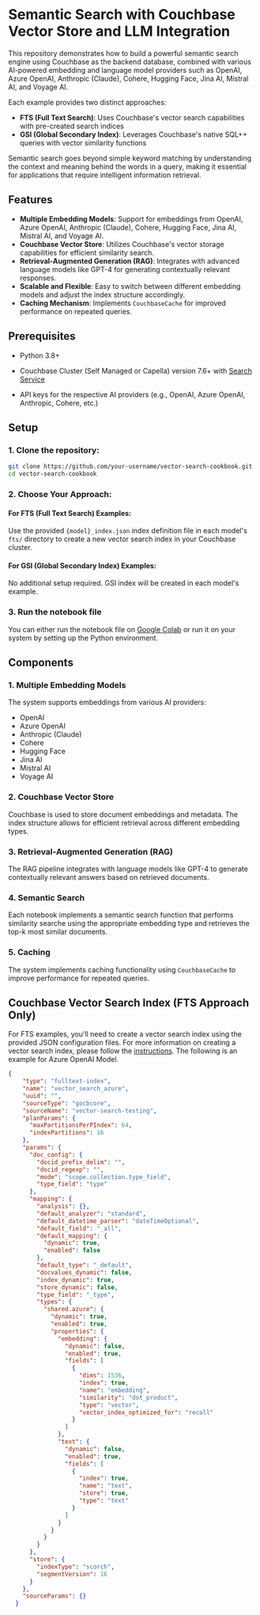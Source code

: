 # Semantic Search with Couchbase Vector Store and LLM Integration

This repository demonstrates how to build a powerful semantic search engine using Couchbase as the backend database, combined with various AI-powered embedding and language model providers such as OpenAI, Azure OpenAI, Anthropic (Claude), Cohere, Hugging Face, Jina AI, Mistral AI, and Voyage AI.

Each example provides two distinct approaches:
- **FTS (Full Text Search)**: Uses Couchbase's vector search capabilities with pre-created search indices
- **GSI (Global Secondary Index)**: Leverages Couchbase's native SQL++ queries with vector similarity functions

Semantic search goes beyond simple keyword matching by understanding the context and meaning behind the words in a query, making it essential for applications that require intelligent information retrieval.

## Features

- **Multiple Embedding Models**: Support for embeddings from OpenAI, Azure OpenAI, Anthropic (Claude), Cohere, Hugging Face, Jina AI, Mistral AI, and Voyage AI.
- **Couchbase Vector Store**: Utilizes Couchbase's vector storage capabilities for efficient similarity search.
- **Retrieval-Augmented Generation (RAG)**: Integrates with advanced language models like GPT-4 for generating contextually relevant responses.
- **Scalable and Flexible**: Easy to switch between different embedding models and adjust the index structure accordingly.
- **Caching Mechanism**: Implements `CouchbaseCache` for improved performance on repeated queries.

## Prerequisites

- Python 3.8+
- Couchbase Cluster (Self Managed or Capella) version 7.6+ with [Search Service](https://docs.couchbase.com/server/current/search/search.html)

- API keys for the respective AI providers (e.g., OpenAI, Azure OpenAI, Anthropic, Cohere, etc.)

## Setup

### 1. Clone the repository:
   ```bash
   git clone https://github.com/your-username/vector-search-cookbook.git
   cd vector-search-cookbook
   ```

### 2. Choose Your Approach:

#### For FTS (Full Text Search) Examples:
Use the provided `{model}_index.json` index definition file in each model's `fts/` directory to create a new vector search index in your Couchbase cluster.

#### For GSI (Global Secondary Index) Examples:
No additional setup required. GSI index will be created in each model's example.

### 3. Run the notebook file

You can either run the notebook file on [Google Colab](https://colab.research.google.com/) or run it on your system by setting up the Python environment.


## Components

### 1. Multiple Embedding Models

The system supports embeddings from various AI providers:

* OpenAI
* Azure OpenAI
* Anthropic (Claude)
* Cohere
* Hugging Face
* Jina AI
* Mistral AI
* Voyage AI

### 2. Couchbase Vector Store

Couchbase is used to store document embeddings and metadata. The index structure allows for efficient retrieval across different embedding types.

### 3. Retrieval-Augmented Generation (RAG)

The RAG pipeline integrates with language models like GPT-4 to generate contextually relevant answers based on retrieved documents.

### 4. Semantic Search

Each notebook implements a semantic search function that performs similarity searche using the appropriate embedding type and retrieves the top-k most similar documents.

### 5. Caching

The system implements caching functionality using `CouchbaseCache` to improve performance for repeated queries.

## Couchbase Vector Search Index (FTS Approach Only)

For FTS examples, you'll need to create a vector search index using the provided JSON configuration files. For more information on creating a vector search index, please follow the [instructions](https://docs.couchbase.com/cloud/vector-search/create-vector-search-index-ui.html). The following is an example for Azure OpenAI Model.

```json
{
    "type": "fulltext-index",
    "name": "vector_search_azure",
    "uuid": "",
    "sourceType": "gocbcore",
    "sourceName": "vector-search-testing",
    "planParams": {
      "maxPartitionsPerPIndex": 64,
      "indexPartitions": 16
    },
    "params": {
      "doc_config": {
        "docid_prefix_delim": "",
        "docid_regexp": "",
        "mode": "scope.collection.type_field",
        "type_field": "type"
      },
      "mapping": {
        "analysis": {},
        "default_analyzer": "standard",
        "default_datetime_parser": "dateTimeOptional",
        "default_field": "_all",
        "default_mapping": {
          "dynamic": true,
          "enabled": false
        },
        "default_type": "_default",
        "docvalues_dynamic": false,
        "index_dynamic": true,
        "store_dynamic": false,
        "type_field": "_type",
        "types": {
          "shared.azure": {
            "dynamic": true,
            "enabled": true,
            "properties": {
              "embedding": {
                "dynamic": false,
                "enabled": true,
                "fields": [
                  {
                    "dims": 1536,
                    "index": true,
                    "name": "embedding",
                    "similarity": "dot_product",
                    "type": "vector",
                    "vector_index_optimized_for": "recall"
                  }
                ]
              },
              "text": {
                "dynamic": false,
                "enabled": true,
                "fields": [
                  {
                    "index": true,
                    "name": "text",
                    "store": true,
                    "type": "text"
                  }
                ]
              }
            }
          }
        }
      },
      "store": {
        "indexType": "scorch",
        "segmentVersion": 16
      }
    },
    "sourceParams": {}
  }
```